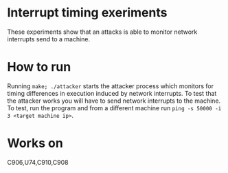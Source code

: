 # Interrupt timing exeriments
These experiments show that an attacks is able to monitor network interrupts send to a machine. 

# How to run
Running `make; ./attacker` starts the attacker process which monitors for timing differences in execution induced by network interrupts. 
To test that the attacker works you will have to send network interrupts to the machine. 
To test, run the program and from a different machine run `ping -s 50000 -i 3 <target machine ip>`.

# Works on 
C906,U74,C910,C908
